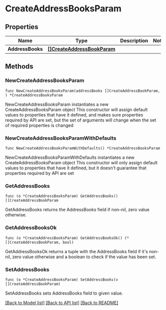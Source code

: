 # CreateAddressBooksParam

## Properties

Name | Type | Description | Notes
------------ | ------------- | ------------- | -------------
**AddressBooks** | [**[]CreateAddressBookParam**](CreateAddressBookParam.md) |  | 

## Methods

### NewCreateAddressBooksParam

`func NewCreateAddressBooksParam(addressBooks []CreateAddressBookParam, ) *CreateAddressBooksParam`

NewCreateAddressBooksParam instantiates a new CreateAddressBooksParam object
This constructor will assign default values to properties that have it defined,
and makes sure properties required by API are set, but the set of arguments
will change when the set of required properties is changed

### NewCreateAddressBooksParamWithDefaults

`func NewCreateAddressBooksParamWithDefaults() *CreateAddressBooksParam`

NewCreateAddressBooksParamWithDefaults instantiates a new CreateAddressBooksParam object
This constructor will only assign default values to properties that have it defined,
but it doesn't guarantee that properties required by API are set

### GetAddressBooks

`func (o *CreateAddressBooksParam) GetAddressBooks() []CreateAddressBookParam`

GetAddressBooks returns the AddressBooks field if non-nil, zero value otherwise.

### GetAddressBooksOk

`func (o *CreateAddressBooksParam) GetAddressBooksOk() (*[]CreateAddressBookParam, bool)`

GetAddressBooksOk returns a tuple with the AddressBooks field if it's non-nil, zero value otherwise
and a boolean to check if the value has been set.

### SetAddressBooks

`func (o *CreateAddressBooksParam) SetAddressBooks(v []CreateAddressBookParam)`

SetAddressBooks sets AddressBooks field to given value.



[[Back to Model list]](../README.md#documentation-for-models) [[Back to API list]](../README.md#documentation-for-api-endpoints) [[Back to README]](../README.md)


